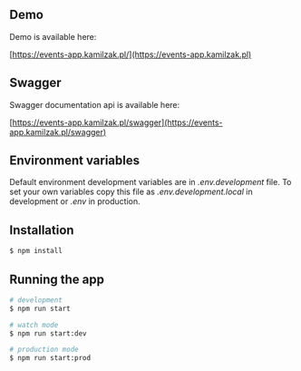 ## Demo

Demo is available here:

[https://events-app.kamilzak.pl/](https://events-app.kamilzak.pl)

## Swagger

Swagger documentation api is available here:

[https://events-app.kamilzak.pl/swagger](https://events-app.kamilzak.pl/swagger)

## Environment variables

Default environment development variables are in _.env.development_ file. To set your own variables copy this file as _.env.development.local_ in development or _.env_ in production.

## Installation

```bash
$ npm install
```

## Running the app

```bash
# development
$ npm run start

# watch mode
$ npm run start:dev

# production mode
$ npm run start:prod
```
